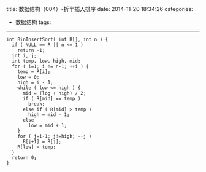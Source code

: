 title: 数据结构（004）-折半插入排序
date: 2014-11-20 18:34:26
categories:
- 数据结构
tags:
---
```
int BinInsertSort( int R[], int n ) {
  if ( NULL == R || n <= 1 )
    return -1;
  int i, j;
  int temp, low, high, mid;
  for ( i=1; i != n-1; ++i ) {
    temp = R[i];
	low = 0;
	high = i - 1;
	while ( low <= high ) {
	  mid = (log + high) / 2;
	  if ( R[mid] == temp )
	    break;
	  else if ( R[mid] > temp )
	    high = mid - 1;
	  else 
	    low = mid + 1;
	}
	for ( j=i-1; j!=high; --j )
	  R[j+1] = R[j];
	R[low] = temp;
  }
  return 0;
}
```
